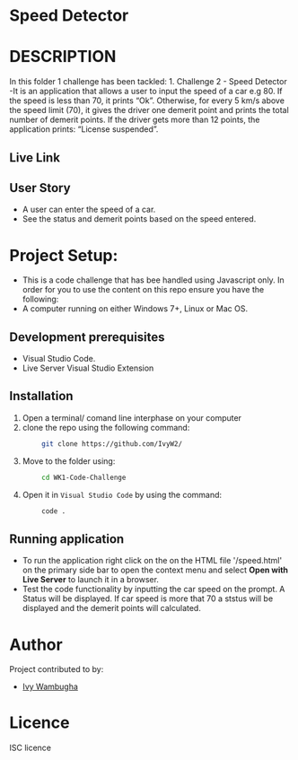 # Speed Detector

# DESCRIPTION
In this folder 1 challenge has been tackled:
            1.  Challenge 2 - Speed Detector
-It is an application that allows a user to input the speed of a car e.g 80. If the speed is less than 70, it prints “Ok”. Otherwise, for every 5 km/s above the speed limit (70), it gives the driver one demerit point and prints the total number of demerit points.  If the driver gets more than 12 points, the application prints: “License suspended”.

## Live Link


## User Story
- A user can enter the speed of a car.
- See the status and demerit points based on the speed entered.

# Project Setup:
- This is a code challenge that has bee handled using Javascript only.
In order for you to use the content on this repo ensure you have the following:
- A computer running on either Windows 7+, Linux or Mac OS.

## Development prerequisites
- Visual Studio Code.
- Live Server Visual Studio Extension

## Installation
1. Open a terminal/ comand line interphase on your computer
2. clone the repo using the following command: 
```bash
        git clone https://github.com/IvyW2/
```
3. Move to the folder using:
```bash
        cd WK1-Code-Challenge
```      
4. Open it in `Visual Studio Code` by using the command:
```bash
        code .
```

## Running application

- To run the application right click on the on the HTML file '/speed.html' on the primary side bar to open the context menu and select **Open with Live Server** to launch it in a browser.
- Test the code functionality by inputting the car speed on the prompt. A Status will be displayed. If car speed is more that 70 a ststus will be displayed and the demerit points will calculated.


# Author
Project contributed to by:
- [Ivy Wambugha](https://github.com/IvyW2/)

# Licence
ISC licence